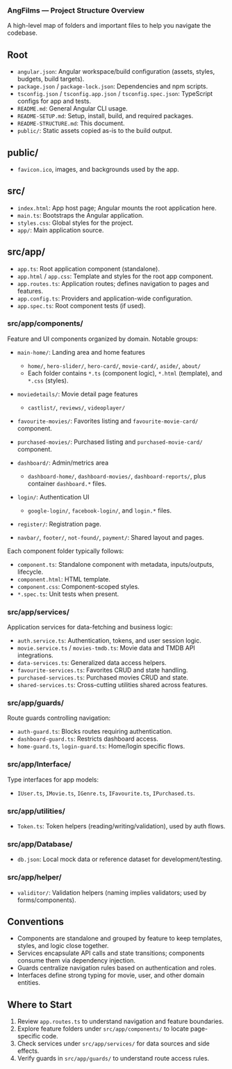 ### AngFilms — Project Structure Overview

A high-level map of folders and important files to help you navigate the codebase.

## Root
- `angular.json`: Angular workspace/build configuration (assets, styles, budgets, build targets).
- `package.json` / `package-lock.json`: Dependencies and npm scripts.
- `tsconfig.json` / `tsconfig.app.json` / `tsconfig.spec.json`: TypeScript configs for app and tests.
- `README.md`: General Angular CLI usage.
- `README-SETUP.md`: Setup, install, build, and required packages.
- `README-STRUCTURE.md`: This document.
- `public/`: Static assets copied as-is to the build output.

## public/
- `favicon.ico`, images, and backgrounds used by the app.

## src/
- `index.html`: App host page; Angular mounts the root application here.
- `main.ts`: Bootstraps the Angular application.
- `styles.css`: Global styles for the project.
- `app/`: Main application source.

## src/app/
- `app.ts`: Root application component (standalone).
- `app.html` / `app.css`: Template and styles for the root app component.
- `app.routes.ts`: Application routes; defines navigation to pages and features.
- `app.config.ts`: Providers and application-wide configuration.
- `app.spec.ts`: Root component tests (if used).

### src/app/components/
Feature and UI components organized by domain. Notable groups:

- `main-home/`: Landing area and home features
  - `home/`, `hero-slider/`, `hero-card/`, `movie-card/`, `aside/`, `about/`
  - Each folder contains `*.ts` (component logic), `*.html` (template), and `*.css` (styles).

- `moviedetails/`: Movie detail page features
  - `castlist/`, `reviews/`, `videoplayer/`

- `favourite-movies/`: Favorites listing and `favourite-movie-card/` component.

- `purchased-movies/`: Purchased listing and `purchased-movie-card/` component.

- `dashboard/`: Admin/metrics area
  - `dashboard-home/`, `dashboard-movies/`, `dashboard-reports/`, plus container `dashboard.*` files.

- `login/`: Authentication UI
  - `google-login/`, `facebook-login/`, and `login.*` files.

- `register/`: Registration page.

- `navbar/`, `footer/`, `not-found/`, `payment/`: Shared layout and pages.

Each component folder typically follows:
- `component.ts`: Standalone component with metadata, inputs/outputs, lifecycle.
- `component.html`: HTML template.
- `component.css`: Component-scoped styles.
- `*.spec.ts`: Unit tests when present.

### src/app/services/
Application services for data-fetching and business logic:
- `auth.service.ts`: Authentication, tokens, and user session logic.
- `movie.service.ts` / `movies-tmdb.ts`: Movie data and TMDB API integrations.
- `data-services.ts`: Generalized data access helpers.
- `favourite-services.ts`: Favorites CRUD and state handling.
- `purchased-services.ts`: Purchased movies CRUD and state.
- `shared-services.ts`: Cross-cutting utilities shared across features.

### src/app/guards/
Route guards controlling navigation:
- `auth-guard.ts`: Blocks routes requiring authentication.
- `dashboard-guard.ts`: Restricts dashboard access.
- `home-guard.ts`, `login-guard.ts`: Home/login specific flows.

### src/app/Interface/
Type interfaces for app models:
- `IUser.ts`, `IMovie.ts`, `IGenre.ts`, `IFavourite.ts`, `IPurchased.ts`.

### src/app/utilities/
- `Token.ts`: Token helpers (reading/writing/validation), used by auth flows.

### src/app/Database/
- `db.json`: Local mock data or reference dataset for development/testing.

### src/app/helper/
- `validitor/`: Validation helpers (naming implies validators; used by forms/components).

## Conventions
- Components are standalone and grouped by feature to keep templates, styles, and logic close together.
- Services encapsulate API calls and state transitions; components consume them via dependency injection.
- Guards centralize navigation rules based on authentication and roles.
- Interfaces define strong typing for movie, user, and other domain entities.

## Where to Start
1) Review `app.routes.ts` to understand navigation and feature boundaries.
2) Explore feature folders under `src/app/components/` to locate page-specific code.
3) Check services under `src/app/services/` for data sources and side effects.
4) Verify guards in `src/app/guards/` to understand route access rules.


